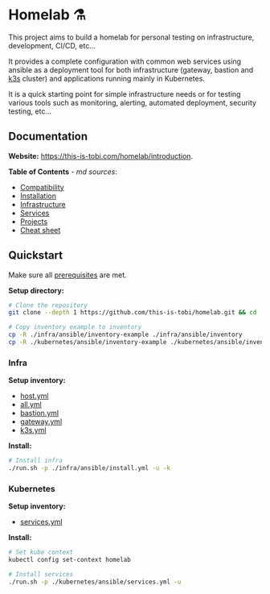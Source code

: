 # Homelab :alembic:

This project aims to build a homelab for personal testing on infrastructure, development, CI/CD, etc...

It provides a complete configuration with common web services using ansible as a deployment tool for both infrastructure  (gateway, bastion and [k3s](https://k3s.io) cluster) and applications running mainly in Kubernetes.

It is a quick starting point for simple infrastructure needs or for testing various tools such as monitoring, alerting, automated deployment, security testing, etc...

## Documentation

__Website:__ <https://this-is-tobi.com/homelab/introduction>.

__Table of Contents__ *- md sources*:
- [Compatibility](./docs/02-compatibility.md)
- [Installation](./docs/03-installation.md)
- [Infrastructure](./docs/04-infrastructure.md)
- [Services](./docs/05-services.md)
- [Projects](./docs/06-projects.md)
- [Cheat sheet](./docs/07-cheat-sheet.md)

## Quickstart

Make sure all [prerequisites](./docs/03-installation.md#prerequisites) are met.

__Setup directory:__
```sh
# Clone the repository
git clone --depth 1 https://github.com/this-is-tobi/homelab.git && cd ./homelab && rm -rf ./.git && git init

# Copy inventory example to inventory
cp -R ./infra/ansible/inventory-example ./infra/ansible/inventory
cp -R ./kubernetes/ansible/inventory-example ./kubernetes/ansible/inventory
```

### Infra

__Setup inventory:__
- [host.yml](./infra/ansible/inventory-example/hosts.yml)
- [all.yml](./infra/ansible/inventory-example/group_vars/all.yml)
- [bastion.yml](./infra/ansible/inventory-example/group_vars/bastion.yml)
- [gateway.yml](./infra/ansible/inventory-example/group_vars/gateway.yml)
- [k3s.yml](./infra/ansible/inventory-example/group_vars/k3s.yml)

__Install:__

```sh
# Install infra
./run.sh -p ./infra/ansible/install.yml -u -k
```

### Kubernetes

__Setup inventory:__
- [services.yml](./kubernetes/ansible/inventory-example/group_vars/services.yml)

__Install:__

```sh
# Set kube context
kubectl config set-context homelab

# Install services
./run.sh -p ./kubernetes/ansible/services.yml -u
```
